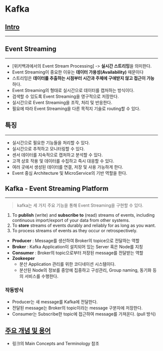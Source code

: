 # Kafka

## [Intro](https://kafka.apache.org/intro)
---
## Event Streaming
---
* [위키백과에서의 Event Stream Processing] -> **실시간 스트리밍**을 의미한다.
* Event Streaming이 중요한 이유는 **데이터 가용성(Availability)** 때문이다
* 스트리밍은 **데이터를 추출하는 시점부터 시간과 주체에 구애받지 않고 접근이 가능**하다.
* Event Streaming의 형태로 실시간으로 데이터를 캡처하는 방식이다.
* 검색할 수 있도록 Event Streaming을 영구적으로 저장한다.
* 실시간으로 Event Streaming을 조작, 처리 및 반응한다.
* 필요에 따라 Event Streaming을 다른 목적지 기술로 routing할 수 있다.

## 특징
---
* 실시간으로 필요한 기능들을 처리할 수 있다.
* 실시간으로 추적하고 모니터링할 수 있다.
* 센서 데이터를 지속적으로 캡처하고 분석할 수 있다.
* 고객 상호 작용 및 데이터를 수집하고 즉시 대응할 수 있다.
* 여러 곳에서 생성된 데이터를 연결, 저장 및 사용 가능하게 한다.
* Event 중심 Architecture 및 MicroService의 기반 역할을 한다.

## Kafka - Event Streaming Platform
---
> kafka는 세 가지 주요 기능을 통해 Event Streaming을 구현할 수 있다.
1. To **publish** (write) and **subscribe to** (read) streams of events, including continuous import/export of your data from other systems.
2. To **store** streams of events durably and reliably for as long as you want.
3. To process streams of events as they occur or retrospectively.

* **Producer** : Message를 생산하여 Broker의 topice으로 전달하는 역할
* **Broker** : Kafka Application이 설치되어 있는 Server 혹은 Node를 지칭
* **Consumer** : Broker의 topic으로부터 저장된 message를 전달받는 역할
* **Zookeeper**
  * 분산 Application 관리를 위한 코디네이션 시스템이다.
  * 분산된 Node의 정보를 중앙에 집중하고 구성관리, Group naming, 동기화 등의 서비스를 수행한다.

### 작동방식
* Producer는 새 message를 Kafka에 전달한다.
* 전달된 message는 Broker의 topic이라는 message 구분자에 저장한다.
* Consumer는 Subscribe한 topic에 접근하여 message를 가져온다. (pull 방식)

## [주요 개념 및 용어](https://kafka.apache.org/intro)
  * 링크의 Main Concepts and Terminology 참조

